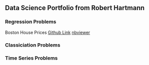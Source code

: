 ## Data Science Portfolio from Robert Hartmann

### Regression Problems

Boston House Prices [Github Link](https://github.com/tuxmania87/AIRepo/blob/master/regression-notebooks/Boston%20House%20Prices.ipynb) [nbviewer](https://nbviewer.jupyter.org/github/tuxmania87/AIRepo/blob/master/regression-notebooks/Boston%20House%20Prices.ipynb)

### Classiciation Problems

### Time Series Problems
